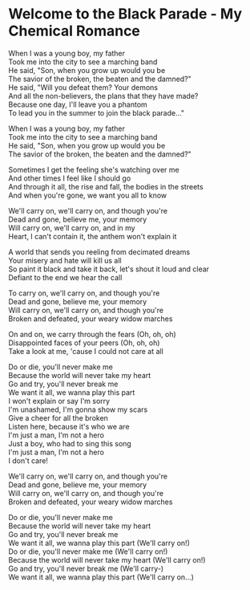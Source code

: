 # Welcome to the Black Parade - My Chemical Romance

When I was a young boy, my father\
Took me into the city to see a marching band\
He said, "Son, when you grow up would you be\
The savior of the broken, the beaten and the damned?"\
He said, "Will you defeat them? Your demons\
And all the non-believers, the plans that they have made?\
Because one day, I'll leave you a phantom\
To lead you in the summer to join the black parade..."

When I was a young boy, my father\
Took me into the city to see a marching band\
He said, "Son, when you grow up would you be\
The savior of the broken, the beaten and the damned?"

Sometimes I get the feeling she's watching over me\
And other times I feel like I should go\
And through it all, the rise and fall, the bodies in the streets\
And when you're gone, we want you all to know

We'll carry on, we'll carry on, and though you're\
Dead and gone, believe me, your memory\
Will carry on, we'll carry on, and in my\
Heart, I can't contain it, the anthem won't explain it

A world that sends you reeling from decimated dreams\
Your misery and hate will kill us all\
So paint it black and take it back, let's shout it loud and clear\
Defiant to the end we hear the call

To carry on, we'll carry on, and though you're\
Dead and gone, believe me, your memory\
Will carry on, we'll carry on, and though you're\
Broken and defeated, your weary widow marches

On and on, we carry through the fears (Oh, oh, oh)\
Disappointed faces of your peers (Oh, oh, oh)\
Take a look at me, 'cause I could not care at all

Do or die, you'll never make me\
Because the world will never take my heart\
Go and try, you'll never break me\
We want it all, we wanna play this part\
I won't explain or say I'm sorry\
I'm unashamed, I'm gonna show my scars\
Give a cheer for all the broken\
Listen here, because it's who we are\
I'm just a man, I'm not a hero\
Just a boy, who had to sing this song\
I'm just a man, I'm not a hero\
I don't care!

We'll carry on, we'll carry on, and though you're\
Dead and gone, believe me, your memory\
Will carry on, we'll carry on, and though you're\
Broken and defeated, your weary widow marches

Do or die, you'll never make me\
Because the world will never take my heart\
Go and try, you'll never break me\
We want it all, we wanna play this part (We'll carry on!)\
Do or die, you'll never make me (We'll carry on!)\
Because the world will never take my heart (We'll carry on!)\
Go and try, you'll never break me (We'll carry-)\
We want it all, we wanna play this part (We'll carry on...)